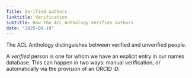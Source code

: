 ```yaml
---
Title: Verified authors
linktitle: Verification
subtitle: How the ACL Anthology verifies authors
date: "2025-09-19"
---
```

The ACL Anthology distinguishes between verified and unverified people.

A _verified_ person is one for whom we have an explicit entry in our names database.
This can happen in two ways: manual verification, or automatically via the provision
of an ORCID iD.